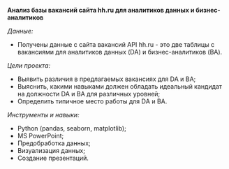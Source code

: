 **Анализ базы вакансий сайта hh.ru для аналитиков данных и бизнес-аналитиков**

*Данные:*
- Получены данные с сайта вакансий API hh.ru - это две таблицы с вакансиями для аналитиков данных (DA) и бизнес-аналитиков (BA).

*Цели проекта:*
- Выявить различия в предлагаемых вакансиях для DA и BА;
- Выяснить, какими навыками должен обладать идеальный кандидат на должности DA и BА для различных уровней;
- Определить типичное место работы для DА и BА.

*Инструменты и навыки:*
- Python (pandas, seaborn, matplotlib);
- MS PowerPoint;
- Предобработка данных;
- Визуализация данных;
- Создание презентаций.
